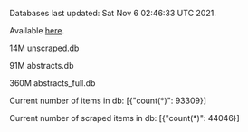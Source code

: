 Databases last updated: Sat Nov  6 02:46:33 UTC 2021. 

Available [here](https://github.com/cbeauhilton/ash-db/releases).

14M	unscraped.db

91M	abstracts.db

360M	abstracts_full.db

Current number of items in db:
[{"count(*)": 93309}]

Current number of scraped items in db:
[{"count(*)": 44046}]
